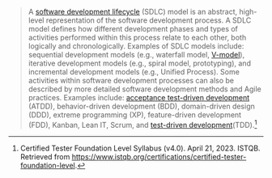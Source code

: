 > A [software development lifecycle](Software%20Development%20Lifecycle.md) (SDLC) model is an abstract, high-level representation of the software development process. A SDLC model defines how different development phases and types of activities performed within this process relate to each other, both logically and chronologically. Examples of SDLC models include: sequential development models (e.g., waterfall model, [V-model](V-model.md)), iterative development models (e.g., spiral model, prototyping), and incremental development models (e.g., Unified Process). Some activities within software development processes can also be described by more detailed software development methods and Agile practices. Examples include: [acceptance test-driven development](Acceptance%20test-driven%20development.md) (ATDD), behavior-driven development (BDD), domain-driven design (DDD), extreme programming (XP), feature-driven development (FDD), Kanban, Lean IT, Scrum, and [test-driven development](Test-driven%20Development.md)(TDD).[^1]


[^1]: Certified Tester Foundation Level Syllabus (v4.0). April 21, 2023. ISTQB. Retrieved from https://www.istqb.org/certifications/certified-tester-foundation-level.